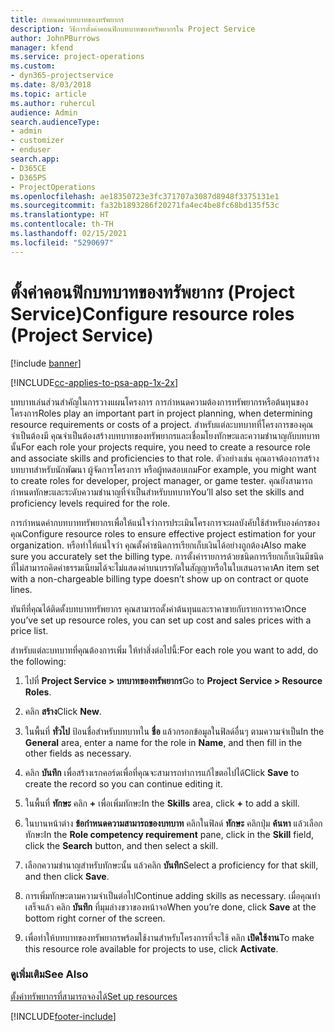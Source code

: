 ```yaml
---
title: กำหนดค่าบทบาทของทรัพยากร
description: วิธีการตั้งค่าคอนฟิกบทบาทของทรัพยากรใน Project Service
author: JohnPBurrows
manager: kfend
ms.service: project-operations
ms.custom:
- dyn365-projectservice
ms.date: 8/03/2018
ms.topic: article
ms.author: ruhercul
audience: Admin
search.audienceType:
- admin
- customizer
- enduser
search.app:
- D365CE
- D365PS
- ProjectOperations
ms.openlocfilehash: ae18350723e3fc371707a3087d8948f3375131e1
ms.sourcegitcommit: fa32b1893286f20271fa4ec4be8fc68bd135f53c
ms.translationtype: HT
ms.contentlocale: th-TH
ms.lasthandoff: 02/15/2021
ms.locfileid: "5290697"
---
```

# <a name="configure-resource-roles-project-service"></a><span data-ttu-id="60933-103">ตั้งค่าคอนฟิกบทบาทของทรัพยากร (Project Service)</span><span class="sxs-lookup"><span data-stu-id="60933-103">Configure resource roles (Project Service)</span></span>

[!include [banner](../includes/psa-now-project-operations.md)]

[!INCLUDE[cc-applies-to-psa-app-1x-2x](../includes/cc-applies-to-psa-app-1x-2x.md)]

<span data-ttu-id="60933-104">บทบาทเล่นส่วนสำคัญในการวางแผนโครงการ การกำหนดความต้องการทรัพยากรหรือต้นทุนของโครงการ</span><span class="sxs-lookup"><span data-stu-id="60933-104">Roles play an important part in project planning, when determining resource requirements or costs of a project.</span></span> <span data-ttu-id="60933-105">สำหรับแต่ละบทบาทที่โครงการของคุณจำเป็นต้องมี คุณจำเป็นต้องสร้างบทบาทของทรัพยากรและเชื่อมโยงทักษะและความชำนาญกับบทบาทนั้น</span><span class="sxs-lookup"><span data-stu-id="60933-105">For each role your projects require, you need to create a resource role and associate skills and proficiencies to that role.</span></span> <span data-ttu-id="60933-106">ตัวอย่างเช่น คุณอาจต้องการสร้างบทบาทสำหรับนักพัฒนา ผู้จัดการโครงการ หรือผู้ทดสอบเกม</span><span class="sxs-lookup"><span data-stu-id="60933-106">For example, you might want to create roles for developer, project manager, or game tester.</span></span> <span data-ttu-id="60933-107">คุณยังสามารถกำหนดทักษะและระดับความชำนาญที่จำเป็นสำหรับบทบาท</span><span class="sxs-lookup"><span data-stu-id="60933-107">You’ll also set the skills and proficiency levels required for the role.</span></span>  
  
 <span data-ttu-id="60933-108">การกำหนดค่ากบทบาททรัพยากรเพื่อให้แน่ใจว่าการประเมินโครงการจะผลบังคับใช้สำหรับองค์กรของคุณ</span><span class="sxs-lookup"><span data-stu-id="60933-108">Configure resource roles to ensure effective project estimation for your organization.</span></span>  <span data-ttu-id="60933-109">หรือทำให้แน่ใจว่า คุณตั้งค่าชนิดการเรียกเก็บเงินได้อย่างถูกต้อง</span><span class="sxs-lookup"><span data-stu-id="60933-109">Also make sure you accurately set the billing type.</span></span> <span data-ttu-id="60933-110">การตั้งค่ารายการด้วยชนิดการเรียกเก็บเงินมีชนิดที่ไม่สามารถคิดค่าธรรมเนียมได้จะไม่แสดงค่าบนบรรทัดในสัญญาหรือในใบเสนอราคา</span><span class="sxs-lookup"><span data-stu-id="60933-110">An item set with a non-chargeable billing type doesn’t show up on contract or quote lines.</span></span>  
  
 <span data-ttu-id="60933-111">ทันทีที่คุณได้ติดตั้งบทบาททรัพยากร คุณสามารถตั้งค่าต้นทุนและราคาขายกับรายการราคา</span><span class="sxs-lookup"><span data-stu-id="60933-111">Once you’ve set up resource roles, you can set up cost and sales prices with a price list.</span></span>  
  
 <span data-ttu-id="60933-112">สำหรับแต่ละบทบาทที่คุณต้องการเพิ่ม ให้ทำสิ่งต่อไปนี้:</span><span class="sxs-lookup"><span data-stu-id="60933-112">For each role you want to add, do the following:</span></span>  
  
1.  <span data-ttu-id="60933-113">ไปที่ **Project Service > บทบาทของทรัพยากร**</span><span class="sxs-lookup"><span data-stu-id="60933-113">Go to **Project Service > Resource Roles**.</span></span>  
  
2.  <span data-ttu-id="60933-114">คลิก **สร้าง**</span><span class="sxs-lookup"><span data-stu-id="60933-114">Click **New**.</span></span>  
  
3.  <span data-ttu-id="60933-115">ในพื้นที่ **ทั่วไป** ป้อนชื่อสำหรับบทบาทใน **ชื่อ** แล้วกรอกข้อมูลในฟิลด์อื่นๆ ตามความจำเป็น</span><span class="sxs-lookup"><span data-stu-id="60933-115">In the **General** area, enter a name for the role in **Name**, and then fill in the other fields as necessary.</span></span>  
  
4.  <span data-ttu-id="60933-116">คลิก **บันทึก** เพื่อสร้างเรกคอร์ดเพื่อที่คุณจะสามารถทำการแก้ไขตอไปได้</span><span class="sxs-lookup"><span data-stu-id="60933-116">Click **Save** to create the record so you can continue editing it.</span></span>  
  
5.  <span data-ttu-id="60933-117">ในพื้นที่ **ทักษะ** คลิก **+** เพื่อเพิ่มทักษะ</span><span class="sxs-lookup"><span data-stu-id="60933-117">In the **Skills** area, click **+** to add a skill.</span></span>  
  
6.  <span data-ttu-id="60933-118">ในบานหน้าต่าง **ข้อกำหนดความสามารถของบทบาท** คลิกในฟิลด์ **ทักษะ** คลิกปุ่ม **ค้นหา** แล้วเลือกทักษะ</span><span class="sxs-lookup"><span data-stu-id="60933-118">In the **Role competency requirement** pane, click in the **Skill** field, click the **Search** button, and then select a skill.</span></span>  
  
7.  <span data-ttu-id="60933-119">เลือกความชำนาญสำหรับทักษะนั้น แล้วคลิก **บันทึก**</span><span class="sxs-lookup"><span data-stu-id="60933-119">Select a proficiency for that skill, and then click **Save**.</span></span>  
  
8.  <span data-ttu-id="60933-120">การเพิ่มทักษะตามความจำเป็นต่อไป</span><span class="sxs-lookup"><span data-stu-id="60933-120">Continue adding skills as necessary.</span></span> <span data-ttu-id="60933-121">เมื่อคุณทำเสร็จแล้ว คลิก **บันทึก** ที่มุมล่างขวาของหน้าจอ</span><span class="sxs-lookup"><span data-stu-id="60933-121">When you’re done, click **Save** at the bottom right corner of the screen.</span></span>  
  
9. <span data-ttu-id="60933-122">เพื่อทำให้บทบาทของทรัพยากรพร้อมใช้งานสำหรับโครงการที่จะใช้ คลิก **เปิดใช้งาน**</span><span class="sxs-lookup"><span data-stu-id="60933-122">To make this resource role available for projects to use, click **Activate**.</span></span>  
  
### <a name="see-also"></a><span data-ttu-id="60933-123">ดูเพิ่มเติม</span><span class="sxs-lookup"><span data-stu-id="60933-123">See Also</span></span>  
 [<span data-ttu-id="60933-124">ตั้งค่าทรัพยากรที่สามารถจองได้</span><span class="sxs-lookup"><span data-stu-id="60933-124">Set up resources</span></span>](../psa/set-up-resources.md)


[!INCLUDE[footer-include](../includes/footer-banner.md)]